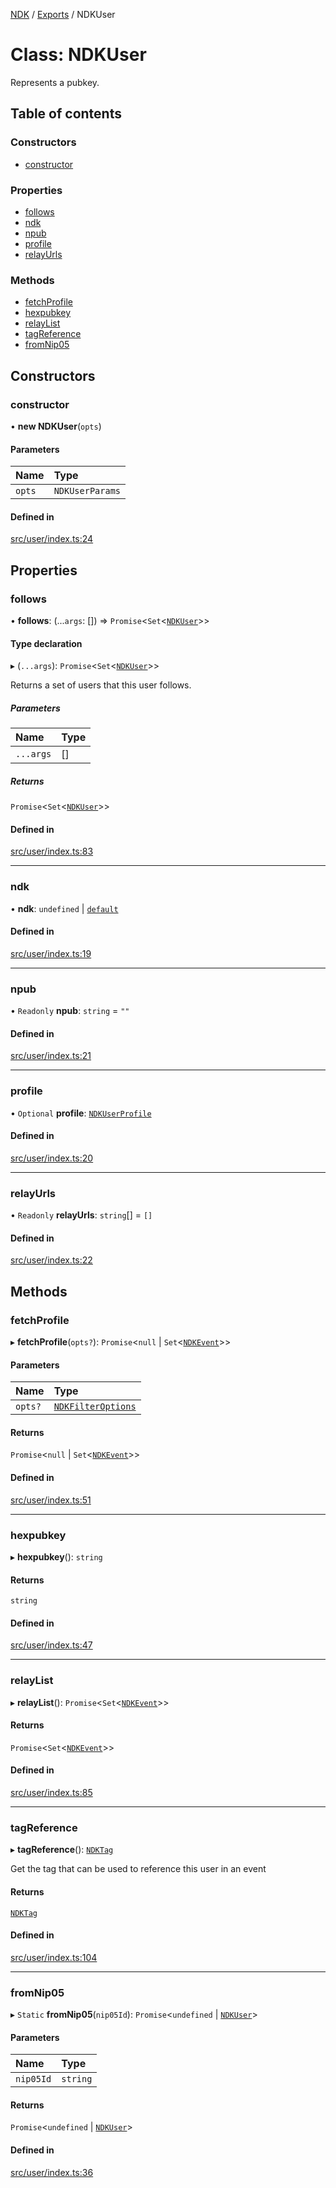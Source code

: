 [NDK](../README.md) / [Exports](../modules.md) / NDKUser

# Class: NDKUser

Represents a pubkey.

## Table of contents

### Constructors

- [constructor](NDKUser.md#constructor)

### Properties

- [follows](NDKUser.md#follows)
- [ndk](NDKUser.md#ndk)
- [npub](NDKUser.md#npub)
- [profile](NDKUser.md#profile)
- [relayUrls](NDKUser.md#relayurls)

### Methods

- [fetchProfile](NDKUser.md#fetchprofile)
- [hexpubkey](NDKUser.md#hexpubkey)
- [relayList](NDKUser.md#relaylist)
- [tagReference](NDKUser.md#tagreference)
- [fromNip05](NDKUser.md#fromnip05)

## Constructors

### constructor

• **new NDKUser**(`opts`)

#### Parameters

| Name | Type |
| :------ | :------ |
| `opts` | `NDKUserParams` |

#### Defined in

[src/user/index.ts:24](https://github.com/nostr-dev-kit/ndk/blob/0aa26c2/src/user/index.ts#L24)

## Properties

### follows

• **follows**: (...`args`: []) => `Promise`<`Set`<[`NDKUser`](NDKUser.md)\>\>

#### Type declaration

▸ (`...args`): `Promise`<`Set`<[`NDKUser`](NDKUser.md)\>\>

Returns a set of users that this user follows.

##### Parameters

| Name | Type |
| :------ | :------ |
| `...args` | [] |

##### Returns

`Promise`<`Set`<[`NDKUser`](NDKUser.md)\>\>

#### Defined in

[src/user/index.ts:83](https://github.com/nostr-dev-kit/ndk/blob/0aa26c2/src/user/index.ts#L83)

___

### ndk

• **ndk**: `undefined` \| [`default`](default.md)

#### Defined in

[src/user/index.ts:19](https://github.com/nostr-dev-kit/ndk/blob/0aa26c2/src/user/index.ts#L19)

___

### npub

• `Readonly` **npub**: `string` = `""`

#### Defined in

[src/user/index.ts:21](https://github.com/nostr-dev-kit/ndk/blob/0aa26c2/src/user/index.ts#L21)

___

### profile

• `Optional` **profile**: [`NDKUserProfile`](../interfaces/NDKUserProfile.md)

#### Defined in

[src/user/index.ts:20](https://github.com/nostr-dev-kit/ndk/blob/0aa26c2/src/user/index.ts#L20)

___

### relayUrls

• `Readonly` **relayUrls**: `string`[] = `[]`

#### Defined in

[src/user/index.ts:22](https://github.com/nostr-dev-kit/ndk/blob/0aa26c2/src/user/index.ts#L22)

## Methods

### fetchProfile

▸ **fetchProfile**(`opts?`): `Promise`<``null`` \| `Set`<[`NDKEvent`](NDKEvent.md)\>\>

#### Parameters

| Name | Type |
| :------ | :------ |
| `opts?` | [`NDKFilterOptions`](../interfaces/NDKFilterOptions.md) |

#### Returns

`Promise`<``null`` \| `Set`<[`NDKEvent`](NDKEvent.md)\>\>

#### Defined in

[src/user/index.ts:51](https://github.com/nostr-dev-kit/ndk/blob/0aa26c2/src/user/index.ts#L51)

___

### hexpubkey

▸ **hexpubkey**(): `string`

#### Returns

`string`

#### Defined in

[src/user/index.ts:47](https://github.com/nostr-dev-kit/ndk/blob/0aa26c2/src/user/index.ts#L47)

___

### relayList

▸ **relayList**(): `Promise`<`Set`<[`NDKEvent`](NDKEvent.md)\>\>

#### Returns

`Promise`<`Set`<[`NDKEvent`](NDKEvent.md)\>\>

#### Defined in

[src/user/index.ts:85](https://github.com/nostr-dev-kit/ndk/blob/0aa26c2/src/user/index.ts#L85)

___

### tagReference

▸ **tagReference**(): [`NDKTag`](../modules.md#ndktag)

Get the tag that can be used to reference this user in an event

#### Returns

[`NDKTag`](../modules.md#ndktag)

#### Defined in

[src/user/index.ts:104](https://github.com/nostr-dev-kit/ndk/blob/0aa26c2/src/user/index.ts#L104)

___

### fromNip05

▸ `Static` **fromNip05**(`nip05Id`): `Promise`<`undefined` \| [`NDKUser`](NDKUser.md)\>

#### Parameters

| Name | Type |
| :------ | :------ |
| `nip05Id` | `string` |

#### Returns

`Promise`<`undefined` \| [`NDKUser`](NDKUser.md)\>

#### Defined in

[src/user/index.ts:36](https://github.com/nostr-dev-kit/ndk/blob/0aa26c2/src/user/index.ts#L36)
